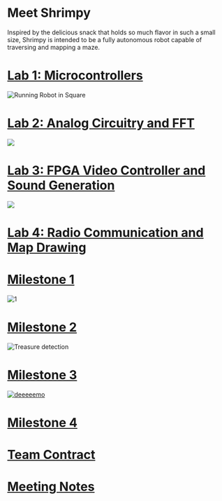 # Meet Shrimpy

Inspired by the delicious snack that holds so much flavor in such a small size, Shrimpy is intended to be a fully autonomous robot capable of traversing and mapping a maze.

# [Lab 1: Microcontrollers](lab1.md)
![Running Robot in Square](https://thumbs.gfycat.com/BlandRashElk-size_restricted.gif)

# [Lab 2: Analog Circuitry and FFT](lab2.md)
![](https://thumbs.gfycat.com/TalkativeYearlyArcticfox-size_restricted.gif)

# [Lab 3: FPGA Video Controller and Sound Generation](lab3.md)
![](https://i.imgur.com/ySxtBhZ.jpg)

# [Lab 4: Radio Communication and Map Drawing](lab4.md)

# [Milestone 1](milestone1.md)
![1](https://thumbs.gfycat.com/BlackandwhiteHonorableFirecrest-size_restricted.gif)

# [Milestone 2](milestone2.md)
![Treasure detection](https://media.giphy.com/media/26FeY66dbC8TEIIBq/giphy.gif)

# [Milestone 3](milestone3.md)
[![deeeeemo](https://i.imgur.com/z1V1OlN.png)](https://l.facebook.com/l.php?u=https%3A%2F%2Fyoutu.be%2FbeaNwDU7myo&h=ATMk15_mkxEEMS2NNmcqvEp4xnsGWUL7vO1sHba_yr-QNkjwsIK-B3J4OSpyPElof-jbdjnEwPJkDjTXjJqe6Kt9HBYpMMOIob_cE06iOtsI-HidNeBZa-G7BOW1fBmxOTINZ0XWhfk4zA)

# [Milestone 4](Milestone%204_%20Integrating%20Everything.md)

# [Team Contract](teamcontract.md)


# [Meeting Notes](meetings.md)
